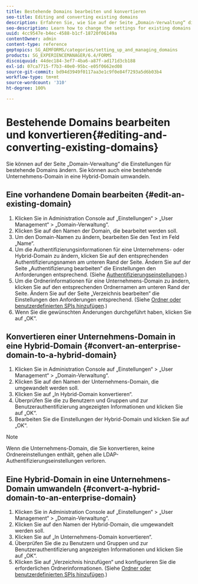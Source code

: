 ```yaml
---
title: Bestehende Domains bearbeiten und konvertieren
seo-title: Editing and converting existing domains
description: Erfahren Sie, wie Sie auf der Seite „Domain-Verwaltung“ die Einstellungen für bestehende Domains ändern. Konvertieren Sie eine bestehende Unternehmens-Domain in eine Hybrid-Domain oder umgekehrt.
seo-description: Learn how to change the settings for existing domains from the Domain Management page. Convert an existing enterprise domain to a hybrid domain or vice versa.
uuid: 4cc9547e-b4ec-4588-b1cf-18720f06149a
contentOwner: admin
content-type: reference
geptopics: SG_AEMFORMS/categories/setting_up_and_managing_domains
products: SG_EXPERIENCEMANAGER/6.4/FORMS
discoiquuid: 44dec184-3ef7-4ba6-a87f-ad171d3cb188
exl-id: 07ca7715-f7b3-40e0-95bc-e05f0662ed08
source-git-commit: bd94d3949f0117aa3e1c9f0e84f7293a5d6b03b4
workflow-type: tm+mt
source-wordcount: '310'
ht-degree: 100%

---
```


# Bestehende Domains bearbeiten und konvertieren{#editing-and-converting-existing-domains}

Sie können auf der Seite „Domain-Verwaltung“ die Einstellungen für bestehende Domains ändern. Sie können auch eine bestehende Unternehmens-Domain in eine Hybrid-Domain umwandeln.

## Eine vorhandene Domain bearbeiten {#edit-an-existing-domain}

1. Klicken Sie in Administration Console auf „Einstellungen“ > „User Management“ > „Domain-Verwaltung“.
1. Klicken Sie auf den Namen der Domain, die bearbeitet werden soll.
1. Um den Domain-Namen zu ändern, bearbeiten Sie den Text im Feld „Name“.
1. Um die Authentifizierungsinformationen für eine Unternehmens- oder Hybrid-Domain zu ändern, klicken Sie auf den entsprechenden Authentifizierungsnamen am unteren Rand der Seite. Ändern Sie auf der Seite „Authentifizierung bearbeiten“ die Einstellungen den Anforderungen entsprechend. (Siehe [Authentifizierungseinstellungen](/help/forms/using/admin-help/configuring-authentication-providers.md#authentication-settings).)
1. Um die Ordnerinformationen für eine Unternehmens-Domain zu ändern, klicken Sie auf den entsprechenden Ordnernamen am unteren Rand der Seite. Ändern Sie auf der Seite „Verzeichnis bearbeiten“ die Einstellungen den Anforderungen entsprechend. (Siehe [Ordner oder benutzerdefinierten SPIs hinzufügen](/help/forms/using/admin-help/configuring-directories.md#adding-directories-or-custom-spis).)
1. Wenn Sie die gewünschten Änderungen durchgeführt haben, klicken Sie auf „OK“.

## Konvertieren einer Unternehmens-Domain in eine Hybrid-Domain {#convert-an-enterprise-domain-to-a-hybrid-domain}

1. Klicken Sie in Administration Console auf „Einstellungen“ > „User Management“ > „Domain-Verwaltung“.
1. Klicken Sie auf den Namen der Unternehmens-Domain, die umgewandelt werden soll.
1. Klicken Sie auf „In Hybrid-Domain konvertieren“.
1. Überprüfen Sie die zu Benutzern und Gruppen und zur Benutzerauthentifizierung angezeigten Informationen und klicken Sie auf „OK“.
1. Bearbeiten Sie die Einstellungen der Hybrid-Domain und klicken Sie auf „OK“.

>[!NOTE]
>
>Wenn die Unternehmens-Domain, die Sie konvertieren, keine Ordnereinstellungen enthält, gehen alle LDAP-Authentifizierungseinstellungen verloren.

## Eine Hybrid-Domain in eine Unternehmens-Domain umwandeln {#convert-a-hybrid-domain-to-an-enterprise-domain}

1. Klicken Sie in Administration Console auf „Einstellungen“ > „User Management“ > „Domain-Verwaltung“.
1. Klicken Sie auf den Namen der Hybrid-Domain, die umgewandelt werden soll.
1. Klicken Sie auf „In Unternehmens-Domain konvertieren“.
1. Überprüfen Sie die zu Benutzern und Gruppen und zur Benutzerauthentifizierung angezeigten Informationen und klicken Sie auf „OK“.
1. Klicken Sie auf „Verzeichnis hinzufügen“ und konfigurieren Sie die erforderlichen Ordnerinformationen. (Siehe [Ordner oder benutzerdefinierten SPIs hinzufügen](/help/forms/using/admin-help/configuring-directories.md#adding-directories-or-custom-spis).)
